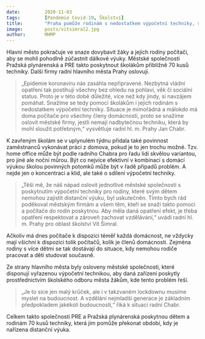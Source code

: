 ```yaml
---
date:         2020-11-03
tags:         [Pandemie Covid-19, Školství]
title:        "Praha pomůže rodinám s nedostatkem výpočetní techniky, školáci se nebudou muset o počítač dělit s rodiči"
image: 	      posts/vitsimral2.jpg
author:       MHMP
---
```


Hlavní město pokračuje ve snaze dovybavit žáky a jejich rodiny počítači, aby se mohli pohodlně zúčastnit dálkové výuky. Městské společnosti Pražská plynárenská a PRE takto poskytnout školákům přibližně 70 kusů techniky. Další firmy radní hlavního města Prahy oslovují.

> „Epidemie koronaviru nás zasáhla nepřipravené. Nezbytná vládní opatření tak postihují všechny bez ohledu na pohlaví, věk či sociální status. Proto je v této době důležité, více než kdy jindy, si navzájem pomáhat. Snažíme se tedy pomoci školákům i jejich rodinám s nedostatkem výpočetní techniky. Situace je mimořádná a málokdo má doma počítače pro všechny členy domácnosti, proto se snažíme oslovit městské firmy, jestli nemají nadbytečnou techniku, která by mohl sloužit potřebným,“ vysvětluje radní hl. m. Prahy Jan Chabr.

K zavřeným školám se v uplynulém týdnu přidala také povinnost zaměstnanců vykonávat práci z domova, pokud je to jen trochu možné. Tzv. home office může být podle radního Chabra pro řadu lidí skvělou variantou, pro jiné ale noční můrou. Být co nejvíce efektivní v kombinaci s domácí výukou školou povinných potomků může být v řadě případů problém. A nejde jen o koncentraci a klid, ale také o sdílení výpočetní techniky.

> „Těší mě, že náš nápad oslovit jednotlivé městské společnosti s poskytnutím výpočetní techniky pro rodiny, které svým dětem nemohou zajistit distanční výuku, byl uskutečněn. Tímto bych rád poděkoval městským firmám a všem těm, kteří se snaží takto pomoci a počítače do rodin poskytnou. Aby měla daná opatření efekt, je třeba opatření respektovat a zároveň zachovat vzdělávání,“ uvádí radní hl. m. Prahy pro oblast školství Vít Šimral. 

Ačkoliv má dnes počítače k dispozici téměř každá domácnost, ne vždycky mají všichni k dispozici tolik počítačů, kolik je členů domácnosti. Zejména rodiny s více dětmi se tak dostávají do situace, kdy nemohou rodiče pracovat a děti studovat současně.

Ze strany hlavního města byly osloveny městské společnosti, které disponují vyřazenou výpočetní technikou, aby daná zařízení poskytly prostřednictvím školského odboru města žákům, kde tento problém řeší. 

> „Je to sice jen malý krůček, ale i v takzvaném lockdownu musíme myslet na budoucnost. A vzdělání nejmladší generace je základním předpokladem jakékoli budoucnosti,“ říká k situaci radní Chabr.

Celkem takto společnosti PRE a Pražská plynárenská poskytnou dětem a rodinám 70 kusů techniky, která jim pomůže překonat období, kdy je nařízena distanční výuka.

